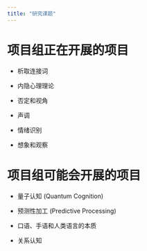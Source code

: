 ```yaml
---
title: "研究课题"
---
```


# 项目组正在开展的项目

- 析取连接词

- 内隐心理理论

- 否定和视角

- 声调

- 情绪识别

- 想象和观察

# 项目组可能会开展的项目

- 量子认知 (Quantum Cognition)

- 预测性加工 (Predictive Processing)

- 口语、手语和人类语言的本质

- 关系认知
